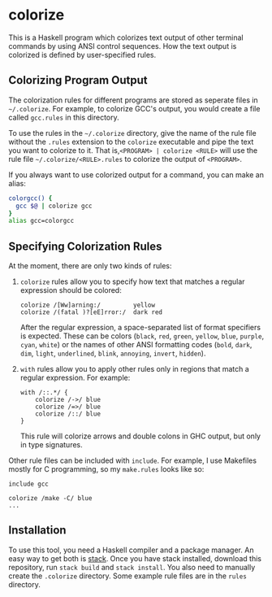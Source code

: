 # colorize

This is a Haskell program which colorizes text output of other terminal commands
by using ANSI control sequences.  How the text output is colorized is defined by
user-specified rules.

## Colorizing Program Output

The colorization rules for different programs are stored as seperate files in
`~/.colorize`.  For example, to colorize GCC's output, you would create a file
called `gcc.rules` in this directory.

To use the rules in the `~/.colorize` directory, give the name of the rule file
without the `.rules` extension to the `colorize` executable and pipe the text you
want to colorize to it.  That is,`<PROGRAM> | colorize <RULE>` will use the
rule file `~/.colorize/<RULE>.rules` to colorize the output of `<PROGRAM>`.

If you always want to use colorized output for a command, you can make an alias:

```sh
colorgcc() {
  gcc $@ | colorize gcc
}
alias gcc=colorgcc
```

## Specifying Colorization Rules

At the moment, there are only two kinds of rules:

1. `colorize` rules allow you to specify how text that matches a regular
   expression should be colored:

   ```
   colorize /[Ww]arning:/         yellow
   colorize /(fatal )?[eE]rror:/  dark red
   ```

   After the regular expression, a space-separated list of format specifiers is
   expected.  These can be colors (`black`, `red`, `green`, `yellow`, `blue`,
   `purple`, `cyan`, `white`) or the names of other ANSI formatting codes
   (`bold`, `dark`, `dim`, `light`, `underlined`, `blink`, `annoying`, `invert`,
   `hidden`).

2. `with` rules allow you to apply other rules only in regions that match a
   regular expression.  For example:

    ```
    with /::.*/ {
        colorize /->/ blue
        colorize /=>/ blue
        colorize /::/ blue
    }
    ```

    This rule will colorize arrows and double colons in GHC output, but only in
    type signatures.

Other rule files can be included with `include`.  For example, I use Makefiles
mostly for C programming, so my `make.rules` looks like so:

```
include gcc

colorize /make -C/ blue
...
```

## Installation

To use this tool, you need a Haskell compiler and a package manager.  An easy way
to get both is [stack](https://docs.haskellstack.org/en/stable/README/).  Once you
have stack installed, download this repository, run `stack build` and
`stack install`.  You also need to manually create the `.colorize` directory.  Some
example rule files are in the `rules` directory.

